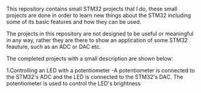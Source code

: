 This repository contains small STM32 projects that I do, these small projects are done in
order to learn new things about the STM32 including some of its basic features and how they
can be used.

The projects in this repository are not designed to be useful or meaningful in any way,
rather they are there to show an application of some STM32 feauture, such as an ADC or DAC etc.

The completed projects with a small description are shown below:

1.Controlling an LED with a potentiometer
    -A potentiometer is connected to the STM32's ADC and the LED is connected to the 
    STM32's DAC. The potentiometer is used to control the LED's brightness
